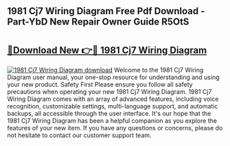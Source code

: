 ## 1981 Cj7 Wiring Diagram Free Pdf Download - Part-YbD New Repair Owner Guide R5OtS

# <h2><a href="http://dfprtj8.blite.top/?on=1981+Cj7+Wiring+Diagram">🔗Download New 👉🔴 1981 Cj7 Wiring Diagram</a></h2>

[![1981 Cj7 Wiring Diagram download](https://i.imgur.com/lujVjoI.png)](http://dfprtj8.blite.top/?on=1981+Cj7+Wiring+Diagram)
Welcome to the 1981 Cj7 Wiring Diagram user manual, your one-stop resource for understanding and using your new product. Safety First Please ensure you follow all safety precautions when operating your new 1981 Cj7 Wiring Diagram. 1981 Cj7 Wiring Diagram comes with an array of advanced features, including voice recognition, customizable settings, multi-language support, and automatic backups, all accessible through the user interface. It's our hope that the 1981 Cj7 Wiring Diagram has been a helpful companion as you explore the features of your new item. If you have any questions or concerns, please do not hesitate to contact our customer support team.
